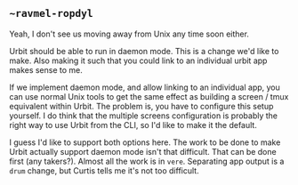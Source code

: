 ## `~ravmel-ropdyl`
Yeah, I don't see us moving away from Unix any time soon either.

Urbit should be able to run in daemon mode.  This is a change we'd like to make.  Also making it such that you could link to an individual urbit app makes sense to me.  

If we implement daemon mode, and allow linking to an individual app, you can use normal Unix tools to get the same effect as building a screen / tmux equivalent within Urbit.  The problem is, you have to configure this setup yourself.  I do think that the multiple screens configuration is probably the right way to use Urbit from the CLI, so I'd like to make it the default.  

I guess I'd like to support both options here.  The work to be done to make Urbit actually support daemon mode isn't that difficult.  That can be done first (any takers?).  Almost all the work is in `vere`.  Separating app output is a `drum` change, but Curtis tells me it's not too difficult. 

